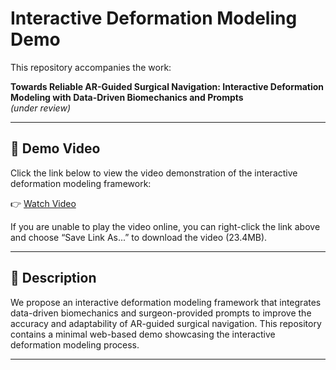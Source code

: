 # Interactive Deformation Modeling Demo

This repository accompanies the work:

**Towards Reliable AR-Guided Surgical Navigation: Interactive Deformation Modeling with Data-Driven Biomechanics and Prompts**  
*(under review)*

---

## 🎥 Demo Video

Click the link below to view the video demonstration of the interactive deformation modeling framework:

👉 [Watch Video](https://zhenghan98.github.io/video_demo/interactive_deformation_modeling.mp4)

If you are unable to play the video online, you can right-click the link above and choose “Save Link As...” to download the video (23.4MB).

---

## 📄 Description

We propose an interactive deformation modeling framework that integrates data-driven biomechanics and surgeon-provided prompts to improve the accuracy and adaptability of AR-guided surgical navigation. This repository contains a minimal web-based demo showcasing the interactive deformation modeling process.

---
